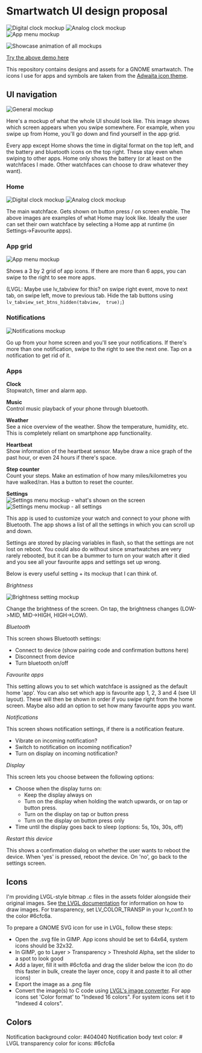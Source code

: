 
# Smartwatch UI design proposal

![Digital clock mockup](drawings/digital.png)
![Analog clock mockup](drawings/analog.png)  
![App menu mockup](drawings/appgrid.png)

![Showcase animation of all mockups](drawings/showcase/PineTimeOS-UI.gif)

[Try the above demo here](https://www.figma.com/proto/Emex60mfx1WePSyYDGaAoB/PineTime-UI-Proposal?node-id=1%3A7&scaling=min-zoom)

This repository contains designs and assets for a GNOME smartwatch. The icons I use for apps and symbols are taken from the [Adwaita icon theme](https://gitlab.gnome.org/GNOME/adwaita-icon-theme).

## UI navigation

![General mockup](drawings/mockup.png)

Here's a mockup of what the whole UI should look like. This image shows which screen appears when you swipe somewhere. For example, when you swipe up from Home, you'll go down and find yourself in the app grid.

Every app except Home shows the time in digital format on the top left, and the battery and bluetooth icons on the top right. These stay even when swiping to other apps. Home only shows the battery (or at least on the watchfaces I made. Other watchfaces can choose to draw whatever they want).

### Home

![Digital clock mockup](drawings/mockup-clock-digital.png)
![Analog clock mockup](drawings/mockup-clock-analog.png)

The main watchface. Gets shown on button press / on screen enable. The above images are examples of what Home may look like. Ideally the user can set their own watchface by selecting a Home app at runtime (in Settings->Favourite apps).

### App grid

![App menu mockup](os-drawings/appgrid.png)

Shows a 3 by 2 grid of app icons. If there are more than 6 apps, you can swipe to the right to see more apps.

(LVGL: Maybe use lv_tabview for this? on swipe right event, move to next tab, on swipe left, move to previous tab. Hide the tab buttons using `lv_tabview_set_btns_hidden(tabview,  true);`)

### Notifications

![Notifications mockup](os-drawings/notifications.png)

Go up from your home screen and you'll see your notifications. If there's more than one notification, swipe to the right to see the next one. Tap on a notification to get rid of it.

### Apps

**Clock**  
Stopwatch, timer and alarm app.

**Music**  
Control music playback of your phone through bluetooth.

**Weather**  
See a nice overview of the weather. Show the temperature, humidity, etc. This is completely reliant on smartphone app functionality.

**Heartbeat**  
Show information of the heartbeat sensor. Maybe draw a nice graph of the past hour, or even 24 hours if there's space.

**Step counter**  
Count your steps. Make an estimation of how many miles/kilometres you have walked/ran. Has a button to reset the counter.

**Settings**  
![Settings menu mockup - what's shown on the screen](drawings/mockup-settings-cut.png)
![Settings menu mockup - all settings](drawings/mockup-settings.png)

This app is used to customize your watch and connect to your phone with Bluetooth. The app shows a list of all the settings in which you can scroll up and down.

Settings are stored by placing variables in flash, so that the settings are not lost on reboot. You could also do without since smartwatches are very rarely rebooted, but it can be a bummer to turn on your watch after it died and you see all your favourite apps and settings set up wrong.

Below is every useful setting + its mockup that I can think of.

*Brightness*

![Brightness setting mockup](drawings/mockup-settings-brightness.png)

Change the brightness of the screen. On tap, the brightness changes (LOW->MID, MID->HIGH, HIGH->LOW).

*Bluetooth*

This screen shows Bluetooth settings:
- Connect to device (show pairing code and confirmation buttons here)
- Disconnect from device
- Turn bluetooth on/off

*Favourite apps*

This setting allows you to set which watchface is assigned as the default home 'app'. You can also set which app is favourite app 1, 2, 3 and 4 (see UI layout). These will then be shown in order if you swipe right from the home screen. Maybe also add an option to set how many favourite apps you want.

*Notifications*

This screen shows notification settings, if there is a notification feature.
- Vibrate on incoming notification?
- Switch to notification on incoming notification?
- Turn on display on incoming notification?

*Display*

This screen lets you choose between the following options:
- Choose when the display turns on:
	- Keep the display always on
	- Turn on the display when holding the watch upwards, or on tap or button press.
	- Turn on the display on tap or button press
	- Turn on the display on button press only
- Time until the display goes back to sleep (options: 5s, 10s, 30s, off)

*Restart this device*

This shows a confirmation dialog on whether the user wants to reboot the device. When 'yes' is pressed, reboot the device. On 'no', go back to the settings screen.

## Icons

I'm providing LVGL-style bitmap .c files in the assets folder alongside their original images. See [the LVGL documentation](https://docs.lvgl.io/latest/en/html/widgets/img.html) for information on how to draw images. For transparency, set LV_COLOR_TRANSP in your lv_conf.h to the color #6cfc6a.

To prepare a GNOME SVG icon for use in LVGL, follow these steps:
- Open the .svg file in GIMP. App icons should be set to 64x64, system icons should be 32x32.
- In GIMP, go to Layer > Transparency > Threshold Alpha, set the slider to a spot to look good
- Add a layer, fill it with #6cfc6a and drag the slider below the icon (to do this faster in bulk, create the layer once, copy it and paste it to all other icons)
- Export the image as a .png file
- Convert the image(s) to C code using [LVGL's image converter](https://lvgl.io/tools/imageconverter). For app icons set 'Color format' to "Indexed 16 colors". For system icons set it to "Indexed 4 colors".


## Colors

Notification background color: #404040
Notification body text color: #	
LVGL transparency color for icons: #6cfc6a

